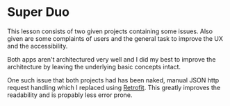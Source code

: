 # Super Duo

This lesson consists of two given projects containing some issues. Also given are some complaints of users and the general task to improve the UX and the accessibility.

Both apps aren't architectured very well and I did my best to improve the architecture by leaving the underlying basic concepts intact.

One such issue that both projects had has been naked, manual JSON http request handling which I replaced using [Retrofit](https://github.com/square/retrofit). This greatly improves the readability and is propably less error prone.